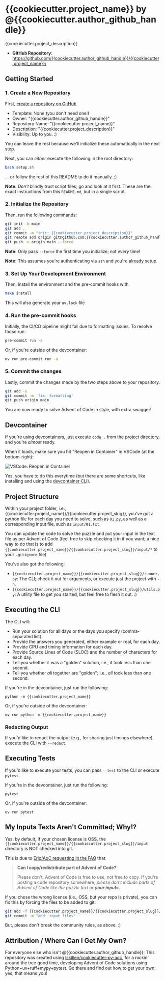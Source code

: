 # {{cookiecutter.project_name}} by @{{cookiecutter.author_github_handle}}

{{cookiecutter.project_description}}

- **GitHub Repository**: <https://github.com/{{cookiecutter.author_github_handle}}/{{cookiecutter.project_name}}/>

## Getting Started

### 1. Create a New Repository

First, [create a repository on GitHub](https://github.com/new).

- Template: None (you don't need one!)
- Owner: "{{cookiecutter.author_github_handle}}"
- Repository Name: "{{cookiecutter.project_name}}"
- Description: "{{cookiecutter.project_description}}"
- Visibility: Up to you. :)

You can leave the rest because we'll initialize these automatically in the next step.

Next, you can _either_ execute the following in the root directory:

```bash
bash setup.sh
```

... or follow the rest of this README to do it manually. :)

**Note:** *Don't* blindly trust script files; go and look at it first. These are the exact instructions from this `README.md`, but in a single script.

### 2. Initialize the Repository

Then, run the following commands:

```bash
git init -b main
git add .
git commit -m "init: {{cookiecutter.project_description}}"
git remote add origin git@github.com:{{cookiecutter.author_github_handle}}/{{cookiecutter.project_name}}.git
git push -u origin main --force
```

**Note:** Only pass `--force` the first time you initialize; not _every_ time!

**Note:** This assumes you're authenticating via `ssh` and you're [already setup](https://docs.github.com/en/authentication/connecting-to-github-with-ssh).

### 3. Set Up Your Development Environment

Then, install the environment and the pre-commit hooks with

```bash
make install
```

This will also generate your `uv.lock` file

### 4. Run the pre-commit hooks

Initially, the CI/CD pipeline might fail due to formatting issues. To resolve those run:

```bash
pre-commit run -a
```

Or, if you're outside of the devcontainer:

```bash
uv run pre-commit run -a
```

### 5. Commit the changes

Lastly, commit the changes made by the two steps above to your repository.

```bash
git add -u
git commit -m 'fix: formatting'
git push origin main
```

You are now ready to solve Advent of Code in style, with extra swagger!

## Devcontainer

If you're using devcontainers, just execute `code .` from the project directory, and you're _almost_ ready.

When it loads, make sure you hit "Reopen in Container" in VSCode (at the bottom-right):

![VSCode: Reopen in Container](https://github.com/user-attachments/assets/07da7773-8bd3-45b8-9f43-508f88b6c80f)

Yes, you have to do this everytime (but there are some shortcuts, like installing and using the [devcontainer CLI](https://code.visualstudio.com/docs/devcontainers/devcontainer-cli)).

## Project Structure

Within your project folder, i.e., {{cookiecutter.project_name}}/{{cookiecutter.project_slug}}, you've got a python file for each day you need to solve, such as `01.py`, as well as a corresponding input file, such as `input/01.txt`.

You can update the code to solve the puzzle and put your input in the text file as per Advent of Code (feel free to skip checking it in if you want; a nice way to do that is to add `{{cookiecutter.project_name}}/{{cookiecutter.project_slug}}/input/*` to your `.gitignore` file).

You've also got the following:

- `{{cookiecutter.project_name}}/{{cookiecutter.project_slug}}/runner.py`: The CLI; check it out for arguments, or execute just the project with `-h`.
- `{{cookiecutter.project_name}}/{{cookiecutter.project_slug}}/utils.py`: A utility file to get you started, but feel free to flesh it out. :)

## Executing the CLI

The CLI will:

- Run your solution for all days or the days you specify (comma-separated list).
- Provide the answers you generated, either example or real, for each day.
- Provide CPU and timing information for each day.
- Provide Source Lines of Code (SLOC) and the number of characters for each day.
- Tell you whether it was a "golden" solution, i.e., it took less than one second.
- Tell you whether _all_ together are "golden"; i.e., _all_ took less than one second.

If you're in the devcontainer, just run the following:

```
python -m {{cookiecutter.project_name}}
```

Or, if you're outside of the devcontainer:

```
uv run python -m {{cookiecutter.project_name}}
```

### Redacting Output

If you'd like to redact the output (e.g., for sharing just timings elsewhere), execute the CLI with `--redact`.

## Executing Tests

If you'd like to execute your tests, you can pass `--test` to the CLI or execute `pytest`.

If you're in the devcontainer, just run the following:

```
pytest
```

Or, if you're outside of the devcontainer:

```
uv run pytest
```

## My Inputs Texts Aren't Committed; Why!?

Yes, by default, if your chosen license is OSS, the `{{cookiecutter.project_name}}/{{cookiecutter.project_slug}}/input` directory is NOT checked into git.

This is due to [Eric/AoC requesting in the FAQ](https://adventofcode.com/2024/about) that:

> **Can I copy/redistribute part of Advent of Code?**
> 
> Please don't. Advent of Code is free to use, not free to copy. If you're posting a code repository somewhere, _please don't include parts of Advent of Code like the puzzle text or **your inputs**_.

If you chose the wrong license (i.e., OSS, but your repo is private), you can fix this by forcing the files to be added to git:

```bash
git add -f {{cookiecutter.project_name}}/{{cookiecutter.project_slug}}/input
git commit -m "add: input files"
```

But, please don't break the community rules, as above. :)

## Attribution / Where Can I Get My Own?

For everyone else who isn't @{{cookiecutter.author_github_handle}}: This repository was created using [lskillen/cookiecutter-py-aoc](https://github.com/lskillen/cookiecutter-py-aoc), for a rockin' around the tree good time, developing Advent of Code solutions using Python+uv+ruff+mypy+pytest. Go there and find out how to get your own; yes, that means _you_!
